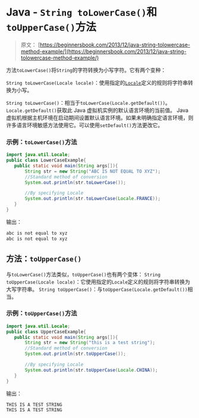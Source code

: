 # Java - `String toLowerCase()`和`toUpperCase()`方法

> 原文： [https://beginnersbook.com/2013/12/java-string-tolowercase-method-example/](https://beginnersbook.com/2013/12/java-string-tolowercase-method-example/)

方法`toLowerCase()`将`String`的字符转换为小写字符。它有两个变种：

`String toLowerCase(Locale locale)`：使用指定的[`Locale`](https://docs.oracle.com/javase/7/docs/api/java/util/Locale.html)定义的规则将字符串转换为小写。

`String toLowerCase()`：相当于`toLowerCase(Locale.getDefault())`。`Locale.getDefault()`获取此 Java 虚拟机实例的默认语言环境的当前值。 Java 虚拟机根据主机环境在启动期间设置默认语言环境。如果未明确指定语言环境，则许多语言环境敏感方法使用它。可以使用`setDefault()`方法更改它。

### 示例：`toLowerCase()`方法

```java
import java.util.Locale;
public class LowerCaseExample{
   public static void main(String args[]){
       String str = new String("ABC IS NOT EQUAL TO XYZ");
       //Standard method of conversion
       System.out.println(str.toLowerCase());

       //By specifying Locale
       System.out.println(str.toLowerCase(Locale.FRANCE));
   }
}
```

输出：

```java
abc is not equal to xyz
abc is not equal to xyz
```

## 方法：`toUpperCase()`

与`toLowerCase()`方法类似，`toUpperCase()`也有两个变体：
`String toUpperCase(Locale locale)`：它使用指定的`Locale`定义的规则将字符串转换为大写字符串。
`String toUpperCase()`：与`toUpperCase(Locale.getDefault())`相当。

### 示例：`toUpperCase()`方法

```java
import java.util.Locale;
public class UpperCaseExample{
   public static void main(String args[]){
       String str = new String("this is a test string");
       //Standard method of conversion
       System.out.println(str.toUpperCase());

       //By specifying Locale
       System.out.println(str.toUpperCase(Locale.CHINA));
   }
}
```

输出：

```java
THIS IS A TEST STRING
THIS IS A TEST STRING
```